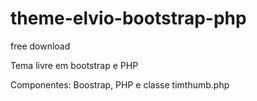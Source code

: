 # theme-elvio-bootstrap-php
free download
 
Tema livre em bootstrap e PHP

Componentes: Boostrap, PHP e classe timthumb.php
